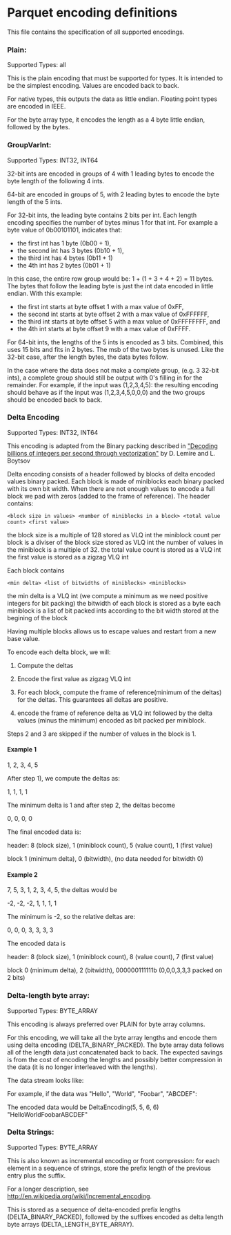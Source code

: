 Parquet encoding definitions
====

This file contains the specification of all supported encodings.

### Plain:

Supported Types: all

This is the plain encoding that must be supported for types.  It is
intended to be the simplest encoding.  Values are encoded back to back. 

For native types, this outputs the data as little endian. Floating
    point types are encoded in IEEE.  

For the byte array type, it encodes the length as a 4 byte little
endian, followed by the bytes.

### GroupVarInt:

Supported Types: INT32, INT64


32-bit ints are encoded in groups of 4 with 1 leading bytes to encode the
byte length of the following 4 ints.

64-bit are encoded in groups of 5,
with 2 leading bytes to encode the byte length of the 5 ints.  

For 32-bit ints, the leading byte contains 2 bits per int.  Each length
encoding specifies the number of bytes minus 1 for that int.  For example
a byte value of 0b00101101, indicates that:

  * the first int has 1 byte (0b00 + 1), 
  * the second int has 3 bytes (0b10 + 1),
  * the third int has 4 bytes (0b11 + 1)
  * the 4th int has 2 bytes (0b01 + 1)

In this case, the entire row group would be: 1 + (1 + 3 + 4 + 2) = 11 bytes.  
The bytes that follow the leading byte is just the int data encoded in little
endian.  With this example:

  * the first int starts at byte offset 1 with a max value of 0xFF,
  * the second int starts at byte offset 2 with a max value of 0xFFFFFF,
  * the third int starts at byte offset 5 with a max value of 0xFFFFFFFF, and
  * the 4th int starts at byte offset 9 with a max value of 0xFFFF. 

For 64-bit ints, the lengths of the 5 ints is encoded as 3 bits.  Combined,
this uses 15 bits and fits in 2 bytes.  The msb of the two bytes is unused.
Like the 32-bit case, after the length bytes, the data bytes follow.

In the case where the data does not make a complete group, (e.g. 3 32-bit ints),
a complete group should still be output with 0's filling in for the remainder.
For example, if the input was (1,2,3,4,5): the resulting encoding should
behave as if the input was (1,2,3,4,5,0,0,0) and the two groups should be
encoded back to back.

### Delta Encoding
Supported Types: INT32, INT64

This encoding is adapted from the Binary packing described in ["Decoding billions of integers per second through vectorization"](http://arxiv.org/pdf/1209.2137v5.pdf) by D. Lemire and L. Boytsov

Delta encoding consists of a header followed by blocks of delta encoded values binary packed. Each block is made of miniblocks each binary packed with its own bit width. When there are not enough values to encode a full block we pad with zeros (added to the frame of reference).
The header contains:
```
<block size in values> <number of miniblocks in a block> <total value count> <first value>
```
the block size is a multiple of 128 stored as VLQ int
the miniblock count per block is a diviser of the block size stored as VLQ int the number of values in the miniblock is a multiple of 32.
the total value count is stored as a VLQ int
the first value is stored as a zigzag VLQ int

Each block contains 
```
<min delta> <list of bitwidths of miniblocks> <miniblocks>
```
the min delta is a VLQ int (we compute a minimum as we need positive integers for bit packing)
the bitwidth of each block is stored as a byte
each miniblock is a list of bit packed ints according to the bit width stored at the begining of the block

Having multiple blocks allows us to escape values and restart from a new base value.

To encode each delta block, we will:

1. Compute the deltas

2. Encode the first value as zigzag VLQ int

3. For each block, compute the frame of reference(minimum of the deltas) for the deltas. This guarantees
all deltas are positive.

4. encode the frame of reference delta as VLQ int followed by the delta values (minus the minimum) encoded as bit packed per miniblock.

Steps 2 and 3 are skipped if the number of values in the block is 1.

#### Example 1
1, 2, 3, 4, 5

After step 1), we compute the deltas as:

1, 1, 1, 1

The minimum delta is 1 and after step 2, the deltas become

0, 0, 0, 0

The final encoded data is:

 header:
8 (block size), 1 (miniblock count), 5 (value count), 1 (first value)

 block
1 (minimum delta), 0 (bitwidth), (no data needed for bitwidth 0)

#### Example 2
7, 5, 3, 1, 2, 3, 4, 5, the deltas would be

-2, -2, -2, 1, 1, 1, 1

The minimum is -2, so the relative deltas are:

0, 0, 0, 3, 3, 3, 3

The encoded data is

 header:
8 (block size), 1 (miniblock count), 8 (value count), 7 (first value)

 block
0 (minimum delta), 2 (bitwidth), 000000111111b (0,0,0,3,3,3 packed on 2 bits)

### Delta-length byte array:

Supported Types: BYTE_ARRAY

This encoding is always preferred over PLAIN for byte array columns.

For this encoding, we will take all the byte array lengths and encode them using delta
encoding (DELTA_BINARY_PACKED). The byte array data follows all of the length data just
concatenated back to back. The expected savings is from the cost of encoding the lengths
and possibly better compression in the data (it is no longer interleaved with the lengths).

The data stream looks like:

<Delta Encoded Lengths> <Byte Array Data>

For example, if the data was "Hello", "World", "Foobar", "ABCDEF":

The encoded data would be DeltaEncoding(5, 5, 6, 6) "HelloWorldFoobarABCDEF"

### Delta Strings:

Supported Types: BYTE_ARRAY

This is also known as incremental encoding or front compression: for each element in a
sequence of strings, store the prefix length of the previous entry plus the suffix.

For a longer description, see http://en.wikipedia.org/wiki/Incremental_encoding.

This is stored as a sequence of delta-encoded prefix lengths (DELTA_BINARY_PACKED), followed by
the suffixes encoded as delta length byte arrays (DELTA_LENGTH_BYTE_ARRAY). 
